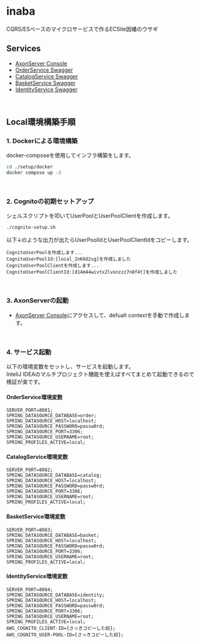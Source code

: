 # inaba
CQRS/ESベースのマイクロサービスで作るECSite因幡のウサギ

## Services
* [AxonServer Console](http://localhost:8024/)
* [OrderService Swagger](http://localhost:8081/swagger-ui/index.html)
* [CatalogService Swagger](http://localhost:8082/swagger-ui/index.html)
* [BasketService Swagger](http://localhost:8083/swagger-ui/index.html)
* [IdentityService Swagger](http://localhost:8084/swagger-ui/index.html)

<br>

## Local環境構築手順
### 1. Dockerによる環境構築
docker-composeを使用してインフラ構築をします。
```bash
cd ./setup/docker
docker compose up -d
```
<br>

### 2. Cognitoの初期セットアップ
シェルスクリプトを叩いてUserPoolとUserPoolClientを作成します。
```bash
./cognito-setup.sh
```
以下↓のような出力が出たらUserPoolIdとUserPoolClientIdをコピーします。
```
CognitoUserPoolを作成します...
CognitoUserPoolId:[local_2nKkO2sg]を作成しました
CognitoUserPoolClientを作成します...
CognitoUserPoolClientId:[d14m44wivtx2lvonzzz7n8f4t]を作成しました
```

<br>

### 3. AxonServerの起動
* [AxonServer Console](http://localhost:8024/)にアクセスして、defualt contextを手動で作成します。

<br>

### 4. サービス起動
以下の環境変数をセットし、サービスを起動します。  
InteliJ IDEAのマルチプロジェクト機能を使えばすべてまとめて起動できるので検証が楽です。


#### OrderService環境変数
```
SERVER_PORT=8081;
SPRING_DATASOURCE_DATABASE=order;
SPRING_DATASOURCE_HOST=localhost;
SPRING_DATASOURCE_PASSWORD=passw0rd;
SPRING_DATASOURCE_PORT=3306;
SPRING_DATASOURCE_USERNAME=root;
SPRING_PROFILES_ACTIVE=local;
```

#### CatalogService環境変数
```
SERVER_PORT=8082;
SPRING_DATASOURCE_DATABASE=catalog;
SPRING_DATASOURCE_HOST=localhost;
SPRING_DATASOURCE_PASSWORD=passw0rd;
SPRING_DATASOURCE_PORT=3306;
SPRING_DATASOURCE_USERNAME=root;
SPRING_PROFILES_ACTIVE=local;
```

#### BasketService環境変数
```
SERVER_PORT=8083;
SPRING_DATASOURCE_DATABASE=basket;
SPRING_DATASOURCE_HOST=localhost;
SPRING_DATASOURCE_PASSWORD=passw0rd;
SPRING_DATASOURCE_PORT=3306;
SPRING_DATASOURCE_USERNAME=root;
SPRING_PROFILES_ACTIVE=local;
```

#### IdentityService環境変数
```
SERVER_PORT=8084;
SPRING_DATASOURCE_DATABASE=identity;
SPRING_DATASOURCE_HOST=localhost;
SPRING_DATASOURCE_PASSWORD=passw0rd;
SPRING_DATASOURCE_PORT=3306;
SPRING_DATASOURCE_USERNAME=root;
SPRING_PROFILES_ACTIVE=local;
AWS_COGNITO_CLIENT-ID={さっきコピーした奴};
AWS_COGNITO_USER-POOL-ID={さっきコピーした奴};
```

